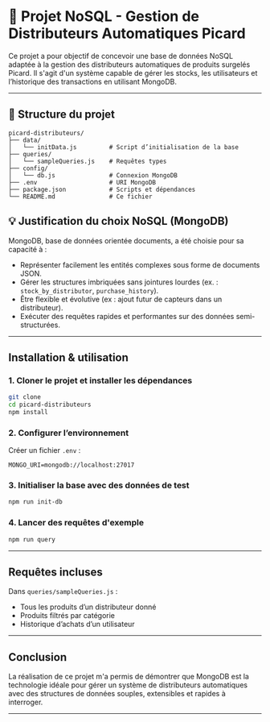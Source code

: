 # 🧊 Projet NoSQL - Gestion de Distributeurs Automatiques Picard

Ce projet a pour objectif de concevoir une base de données NoSQL adaptée à la gestion des distributeurs automatiques de produits surgelés Picard. Il s'agit d'un système capable de gérer les stocks, les utilisateurs et l’historique des transactions en utilisant MongoDB.

---

## 📁 Structure du projet

```
picard-distributeurs/
├── data/
│   └── initData.js         # Script d’initialisation de la base
├── queries/
│   └── sampleQueries.js    # Requêtes types
├── config/
│   └── db.js               # Connexion MongoDB
├── .env                    # URI MongoDB
├── package.json            # Scripts et dépendances
└── README.md               # Ce fichier
```


## 💡 Justification du choix NoSQL (MongoDB)

MongoDB, base de données orientée documents, a été choisie pour sa capacité à :

- Représenter facilement les entités complexes sous forme de documents JSON.
- Gérer les structures imbriquées sans jointures lourdes (ex. : `stock_by_distributor`, `purchase_history`).
- Être flexible et évolutive (ex : ajout futur de capteurs dans un distributeur).
- Exécuter des requêtes rapides et performantes sur des données semi-structurées.


---

##  Installation & utilisation

### 1. Cloner le projet et installer les dépendances

```bash
git clone 
cd picard-distributeurs
npm install
```

### 2. Configurer l’environnement

Créer un fichier `.env` :

```
MONGO_URI=mongodb://localhost:27017
```

### 3. Initialiser la base avec des données de test

```bash
npm run init-db
```

### 4. Lancer des requêtes d'exemple

```bash
npm run query
```

---

##  Requêtes incluses

Dans `queries/sampleQueries.js` :

- Tous les produits d’un distributeur donné
- Produits filtrés par catégorie
- Historique d’achats d’un utilisateur

---

## Conclusion

La réalisation de ce projet m'a permis de démontrer que MongoDB est la technologie idéale pour gérer un système de distributeurs automatiques avec des structures de données souples, extensibles et rapides à interroger.

---
